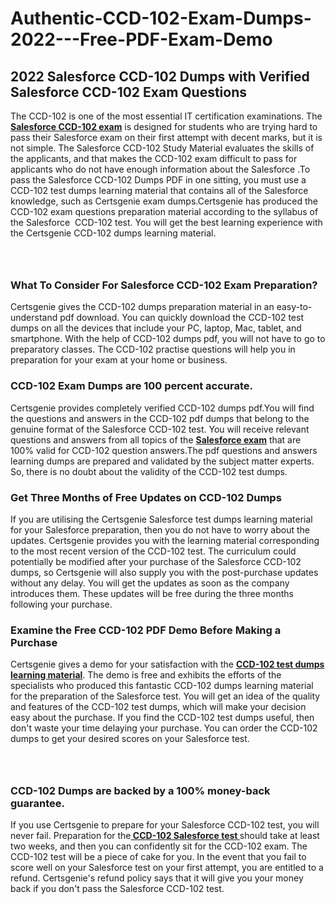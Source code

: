 # Authentic-CCD-102-Exam-Dumps-2022---Free-PDF-Exam-Demo<h2><strong>2022 Salesforce CCD-102 Dumps with Verified Salesforce CCD-102 Exam Questions</strong></h2> <p>The CCD-102 is one of the most essential IT certification examinations. The <a href="https://www.certsgenie.com/salesforce/ccd-102-pdf-dumps"><strong>Salesforce CCD-102 exam</strong></a> is designed for students who are trying hard to pass their Salesforce exam on their first attempt with decent marks, but it is not simple. The Salesforce CCD-102 Study Material evaluates the skills of the applicants, and that makes the CCD-102 exam difficult to pass for applicants who do not have enough information about the Salesforce .To pass the Salesforce CCD-102 Dumps PDF in one sitting, you must use a CCD-102 test dumps learning material that contains all of the Salesforce knowledge, such as Certsgenie exam dumps.Certsgenie has produced the CCD-102 exam questions preparation material according to the syllabus of the Salesforce &nbsp;CCD-102 test. You will get the best learning experience with the Certsgenie CCD-102 dumps learning material.</p> <p><a href="https://www.certsgenie.com/salesforce/ccd-102-pdf-dumps" style="display: block; padding: 1em 0; text-align: center; "><img alt="" src="https://blogger.googleusercontent.com/img/b/R29vZ2xl/AVvXsEgO1ePIT5bAw4JCg82qykRc71Xossn_88UmNiMiJgRPCnvDzaKhQmgO2X9bV6TpN9qSYVJJ2MjEumMb0t1ZgyR_gByLqDXQR_FduPn2erzRQTkt1pUFmkY3wfbx5jzrIcOP4S3cxMKHSr0iEiOidKyDYd_7NjYtfgpZ7b1lrGk-ShjLlyfynp8oFM4zYw/s1600/Banner%201.jpg" /></a></p> <h3><strong>What To Consider For Salesforce CCD-102 Exam Preparation?</strong></h3> <p>Certsgenie gives the CCD-102 dumps preparation material in an easy-to-understand pdf download. You can quickly download the CCD-102 test dumps on all the devices that include your PC, laptop, Mac, tablet, and smartphone. With the help of CCD-102 dumps pdf, you will not have to go to preparatory classes. The CCD-102 practise questions will help you in preparation for your exam at your home or business.</p> <h3><strong>CCD-102 Exam Dumps are 100 percent accurate.</strong></h3> <p>Certsgenie provides completely verified CCD-102 dumps pdf.You will find the questions and answers in the CCD-102 pdf dumps that belong to the genuine format of the Salesforce CCD-102 test. You will receive relevant questions and answers from all topics of the <a href="https://www.certsgenie.com/salesforce/ccd-102-pdf-dumps"><strong>Salesforce exam</strong></a> that are 100% valid for CCD-102 question answers.The pdf questions and answers learning dumps are prepared and validated by the subject matter experts. So, there is no doubt about the validity of the CCD-102 test dumps.</p> <h3><strong>Get Three Months of Free Updates on CCD-102 Dumps</strong></h3> <p>If you are utilising the Certsgenie Salesforce test dumps learning material for your Salesforce preparation, then you do not have to worry about the updates. Certsgenie provides you with the learning material corresponding to the most recent version of the CCD-102 test. The curriculum could potentially be modified after your purchase of the Salesforce CCD-102 dumps, so Certsgenie will also supply you with the post-purchase updates without any delay. You will get the updates as soon as the company introduces them. These updates will be free during the three months following your purchase.</p> <h3><strong>Examine the Free CCD-102 PDF Demo Before Making a Purchase</strong></h3> <p>Certsgenie gives a demo for your satisfaction with the <a href="https://www.certsgenie.com/salesforce/ccd-102-pdf-dumps"><strong>CCD-102 test dumps learning material</strong></a>. The demo is free and exhibits the efforts of the specialists who produced this fantastic CCD-102 dumps learning material for the preparation of the Salesforce test. You will get an idea of the quality and features of the CCD-102 test dumps, which will make your decision easy about the purchase. If you find the CCD-102 test dumps useful, then don&#39;t waste your time delaying your purchase. You can order the CCD-102 dumps to get your desired scores on your Salesforce test.</p> <p><a href="hhttps://www.certsgenie.com/salesforce/ccd-102-pdf-dumps" style="display: block; padding: 1em 0; text-align: center; "><img alt="" src="https://blogger.googleusercontent.com/img/b/R29vZ2xl/AVvXsEj3zfp26fobfEw_E3FMeUMaFamcWc-bKsu_525WK8ISqDEyAJkPKOLyeqHJzBXVvKwHP0bTNTERYvWWgOzvpG-DuQ_cPnNOJO1bUfVOHhAXJThy7cLobHgRdochHEeovcJnxpqjNiv-FNLMY1glEh7x833Q6cym5o0AmGhO9ufjgwPhihHJ9ovBp-j40g/s1600/banner%202.jpg" /></a></p> <h3><strong>CCD-102 Dumps are backed by a 100% money-back guarantee.</strong></h3> <p>If you use Certsgenie to prepare for your Salesforce CCD-102 test, you will never fail. Preparation for the<a href="https://www.certsgenie.com/salesforce/ccd-102-pdf-dumps"><strong> CCD-102 Salesforce test </strong></a>should take at least two weeks, and then you can confidently sit for the CCD-102 exam. The CCD-102 test will be a piece of cake for you. In the event that you fail to score well on your Salesforce test on your first attempt, you are entitled to a refund. Certsgenie&#39;s refund policy says that it will give you your money back if you don&#39;t pass the Salesforce CCD-102 test.</p>
